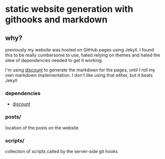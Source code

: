 # static website generation with githooks and markdown

## why?
previously my website was hosted on GitHub pages using Jekyll. I found this to
be really cumbersome to use, hated relying on themes and hated the slew of
dependencies needed to get it working.

I'm using [discount](https://github.com/Orc/discount) to generate the markdown
for the pages, until I roll my own markdown implementation. I don't like using
that either, but it beats Jekyll

### dependencies
* [discount](https://github.com/Orc/discount)

### posts/
location of the posts on the website

### scripts/
collection of scripts called by the server-side git hooks
